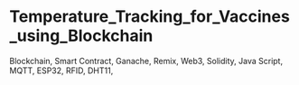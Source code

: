 # Temperature_Tracking_for_Vaccines_using_Blockchain
Blockchain, Smart Contract, Ganache, Remix, Web3, Solidity, Java Script, MQTT, ESP32, RFID, DHT11, 
